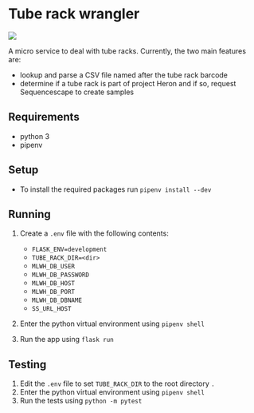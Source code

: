 # Tube rack wrangler

![](https://github.com/sanger/tube_rack_wrangler/workflows/.github/workflows/ci.yml/badge.svg)

A micro service to deal with tube racks. Currently, the two main features are:

* lookup and parse a CSV file named after the tube rack barcode
* determine if a tube rack is part of project Heron and if so, request Sequencescape to create
samples

## Requirements

* python 3
* pipenv

## Setup

* To install the required packages run `pipenv install --dev`

## Running

1. Create a `.env` file with the following contents:
    * `FLASK_ENV=development`
    * `TUBE_RACK_DIR=<dir>`
    * `MLWH_DB_USER`
    * `MLWH_DB_PASSWORD`
    * `MLWH_DB_HOST`
    * `MLWH_DB_PORT`
    * `MLWH_DB_DBNAME`
    * `SS_URL_HOST`

1. Enter the python virtual environment using `pipenv shell`
1. Run the app using `flask run`

## Testing

1. Edit the `.env` file to set `TUBE_RACK_DIR` to the root directory `.`
1. Enter the python virtual environment using `pipenv shell`
1. Run the tests using `python -m pytest`
